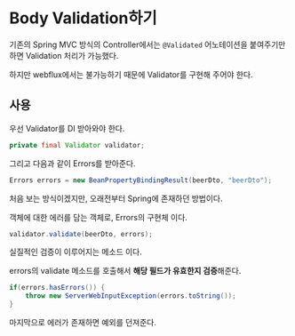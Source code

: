 # Body Validation하기

기존의 Spring MVC 방식의 Controller에서는 `@Validated` 어노테이션을 붙여주기만 하면 Validation 처리가 가능했다.

하지만 webflux에서는 불가능하기 때문에 Validator를 구현해 주어야 한다.

## 사용

우선 Validator를 DI 받아와야 한다.

``` java
private final Validator validator;
```

그리고 다음과 같이 Errors를 받아준다.

``` java
Errors errors = new BeanPropertyBindingResult(beerDto, "beerDto");
```

처음 보는 방식이겠지만, 오래전부터 Spring에 존재하던 방법이다.

객체에 대한 에러를 담는 객체로, Errors의 구현체 이다.

``` java
validator.validate(beerDto, errors);
```

실질적인 검증이 이루어지는 메소드 이다.

errors의 validate 메소드를 호출해서 **해당 필드가 유효한지 검증**해준다.

``` java
if(errors.hasErrors()) {
    throw new ServerWebInputException(errors.toString());
}
```

마지막으로 에러가 존재하면 예외를 던져준다.